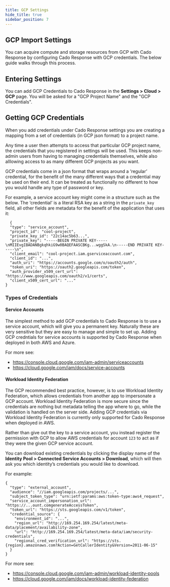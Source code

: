 ```yaml
---
title: GCP Settings
hide_title: true
sidebar_position: 7
---
```


## GCP Import Settings

You can acquire compute and storage resources from GCP with Cado Response by configuring Cado Response with GCP credentials. The below guide walks through this process.

## Entering Settings
You can add GCP Credentials to Cado Response in the **Settings > Cloud > GCP** page.
You will be asked for a "GCP Project Name" and the "GCP Credentials".

## Getting GCP Credentials

When you add credentials under Cado Response settings you are creating a mapping from a set of credentials (in GCP json format) to a project name.

Any time a user then attempts to access that particular GCP project name, the credentials that you registered in settings will be used. This keeps non-admin users from having to managing credentials themselves, while also alllowing access to as many different GCP projects as you want.

GCP credentials come in a json format that wraps around a ‘regular’ credential, for the benefit of the many different ways that a credential may be used on their end. It can be treated as functionally no different to how you would handle any type of password or key.

For example, a service account key might come in a structure such as the below. The ‘credential’ is a literal RSA key as a string in the `private_key` field, all other fields are metadata for the benefit of the application that uses it:

      {
      "type": "service_account",
      "project_id": "cool-project",
      "private_key_id": "22c14ac5b63...",
      "private_key": "-----BEGIN PRIVATE KEY-----\nMIIEvgIBADANBgkqhkiG9w0BAQEFAASCBKg...wggSkA.\n-----END PRIVATE KEY-----\n",
      "client_email": "cool-project.iam.gserviceaccount.com",
      "client_id": "...",
      "auth_uri": "https://accounts.google.com/o/oauth2/auth",
      "token_uri": "https://oauth2.googleapis.com/token",
      "auth_provider_x509_cert_url": "https://www.googleapis.com/oauth2/v1/certs",
      "client_x509_cert_url": "..."
    }

### Types of Credentials

#### Service Accounts

The simplest method to add GCP credentials to Cado Response is to use a service account, which will give you a permanent key. Naturally these are very sensitive but they are easy to manage and simple to set up. Adding GCP credntials for service accounts is supported by Cado Response when deployed in both AWS and Azure.

For more see:
* https://console.cloud.google.com/iam-admin/serviceaccounts
* https://cloud.google.com/iam/docs/service-accounts

#### Workload Identity Federation

The GCP recommended best practice, however, is to use Workload Identity Federation, which allows credentials from another app to impersonate a GCP account. Workload Identity Federation is more secure since the credentials are nothing but metadata telling the app where to go, while the validation is handled on the server side. Adding GCP credentials via Workload Identity Federation is currently only supported for Cado Response when deployed in AWS.

Rather than give out the key to a service account, you instead register the permission with GCP to allow AWS credentials for account `123` to act as if they were the given GCP service account.

You can download existing credentials by clicking the display name of the **Identity Pool > Connected Service Accounts > Download**, which will then ask you which identity’s credentials you would like to download.

For example:

    {
      "type": "external_account",
      "audience": "//iam.googleapis.com/projects/...",
      "subject_token_type": "urn:ietf:params:aws:token-type:aws4_request",
      "service_account_impersonation_url": "https://...ount.comgenerateAccessToken",
      "token_url": "https://sts.googleapis.com/v1/token",
      "credential_source": {
        "environment_id": "...",
        "region_url": "http://169.254.169.254/latest/meta-data/placement/availability-zone",
        "url": "http://169.254.169.254/latest/meta-data/iam/security-credentials",
        "regional_cred_verification_url": "https://sts.{region}.amazonaws.com?Action=GetCallerIdentity&Version=2011-06-15"
      }
    }

For more see:
* https://console.cloud.google.com/iam-admin/workload-identity-pools
* https://cloud.google.com/iam/docs/workload-identity-federation